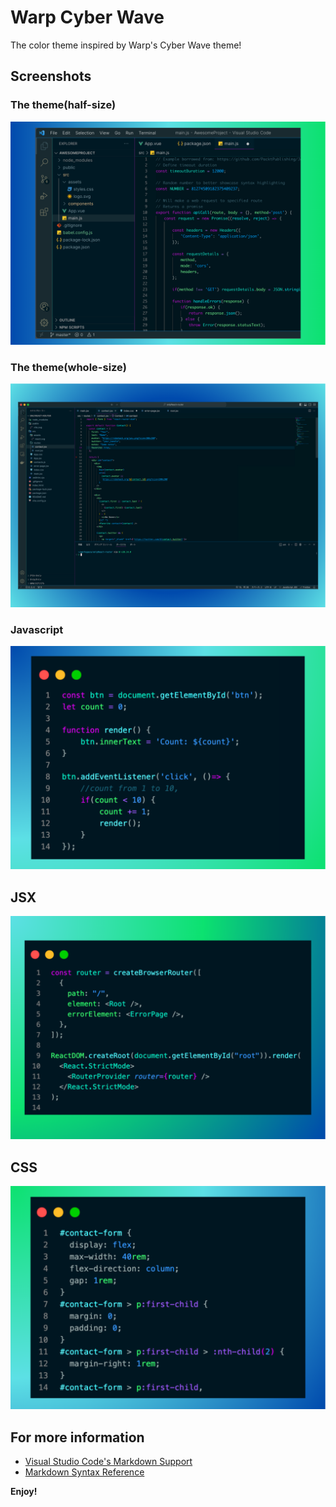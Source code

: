 # Warp Cyber Wave

The color theme inspired by Warp's Cyber Wave theme!

## Screenshots

### The theme(half-size)

![VSCode screen using Warp Cyber Wave Half](./img/half.png)

### The theme(whole-size)

![VSCode screen using Warp Cyber Wave Full](./img/full.png)

### Javascript

![Warp JavaScript](./img/JavaScript.png)

## JSX

![Warp JavaScript](./img/JSX.png)

## CSS

![Warp JavaScript](./img/CSS.png)




## For more information

* [Visual Studio Code's Markdown Support](http://code.visualstudio.com/docs/languages/markdown)
* [Markdown Syntax Reference](https://help.github.com/articles/markdown-basics/)

**Enjoy!**

